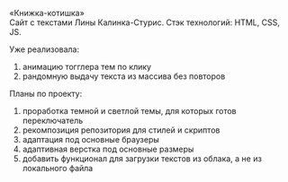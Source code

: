 «Книжка-котишка»<br>
Сайт с текстами Лины Калинка-Стурис. Стэк технологий: HTML, CSS, JS.<br>

Уже реализовала:
1) анимацию тогглера тем по клику
2) рандомную выдачу текста из массива без повторов

Планы по проекту:
1) проработка темной и светлой темы, для которых готов переключатель
2) рекомпозиция репозитория для стилей и скриптов
3) адаптация под основные браузеры
4) адаптивная верстка под основные размеры
5) добавить функционал для загрузки текстов из облака, а не из локального файла
